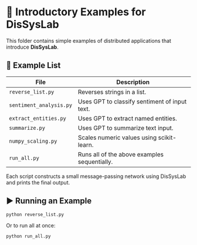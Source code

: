 # 📘 Introductory Examples for DisSysLab

This folder contains simple examples of distributed applications that introduce **DisSysLab**.

## 📂 Example List

| File                    | Description                                         |
|-------------------------|-----------------------------------------------------|
| `reverse_list.py`       | Reverses strings in a list. |
| `sentiment_analysis.py` | Uses GPT to classify sentiment of input text.       |
| `extract_entities.py`   | Uses GPT to extract named entities.                 |
| `summarize.py`          | Uses GPT to summarize text input.                   |
| `numpy_scaling.py`      | Scales numeric values using scikit-learn.           |
| `run_all.py`            | Runs all of the above examples sequentially.        |

Each script constructs a small message-passing network using DisSysLab and prints the final output.

## ▶️ Running an Example

```bash
python reverse_list.py
```

Or to run all at once:

```bash
python run_all.py
```
